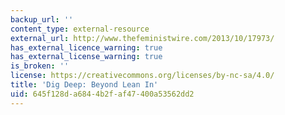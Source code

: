 ```yaml
---
backup_url: ''
content_type: external-resource
external_url: http://www.thefeministwire.com/2013/10/17973/
has_external_licence_warning: true
has_external_license_warning: true
is_broken: ''
license: https://creativecommons.org/licenses/by-nc-sa/4.0/
title: 'Dig Deep: Beyond Lean In'
uid: 645f128d-a684-4b2f-af47-400a53562dd2
---
```

